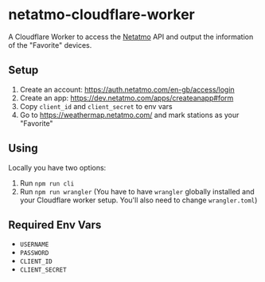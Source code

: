 # netatmo-cloudflare-worker

A Cloudflare Worker to access the [Netatmo](https://www.netatmo.com/) API and output the information of the "Favorite" devices.

## Setup

1. Create an account: https://auth.netatmo.com/en-gb/access/login
1. Create an app: https://dev.netatmo.com/apps/createanapp#form
1. Copy `client_id` and `client_secret` to env vars
1. Go to https://weathermap.netatmo.com/ and mark stations as your "Favorite"

## Using

Locally you have two options:

1. Run `npm run cli`
1. Run `npm run wrangler` (You have to have `wrangler` globally installed and your Cloudflare worker setup. You'll also need to change `wrangler.toml`)

## Required Env Vars

- `USERNAME`
- `PASSWORD`
- `CLIENT_ID`
- `CLIENT_SECRET`